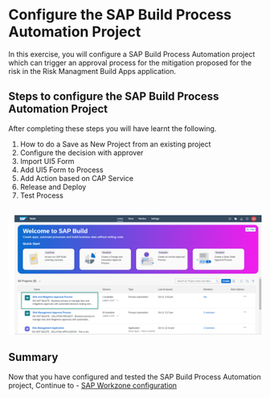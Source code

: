 # Configure the SAP Build Process Automation Project

In this exercise, you will configure a SAP Build Process Automation project which can trigger an approval process for the mitigation proposed for the risk in the Risk Managment Build Apps application.

## Steps to configure the SAP Build Process Automation Project

After completing these steps you will have learnt the following.

1)	How to do a Save as New Project from an existing project
2)	Configure the decision with approver
3)	Import UI5 Form
4)	Add UI5 Form to Process 
5)	Add Action based on CAP Service
6)	Release and Deploy
7)	Test Process

<br>![Process design](/exercises/2_SAPBuildProcessAutomation/images/Locate_Project_1.png)



## Summary

Now that you have configured and tested the SAP Build Process Automation project, Continue to - [SAP Workzone configuration](../SAPBuildWorkZone/README.md)
